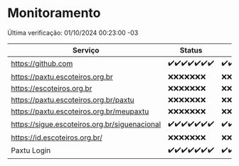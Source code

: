 # Monitoramento

Última verificação: 01/10/2024 00:23:00 -03

|Serviço|Status|Últimas 24h|
|---|---|---|
|https://github.com|<span title="2024-09-24: OK=23">✔️</span><span title="2024-09-25: OK=23">✔️</span><span title="2024-09-26: OK=23">✔️</span><span title="2024-09-27: OK=23">✔️</span><span title="2024-09-28: OK=23">✔️</span><span title="2024-09-29: OK=23">✔️</span><span title="2024-09-30: OK=3">✔️</span>|<span title="30/09/2024 01:11:00 -03 : 200">✔️</span><span title="30/09/2024 02:08:00 -03 : 200">✔️</span><span title="30/09/2024 03:12:00 -03 : 200">✔️</span><span title="30/09/2024 04:09:00 -03 : 200">✔️</span><span title="30/09/2024 05:13:00 -03 : 200">✔️</span><span title="30/09/2024 06:09:00 -03 : 200">✔️</span><span title="30/09/2024 07:09:00 -03 : 200">✔️</span><span title="30/09/2024 08:07:00 -03 : 200">✔️</span><span title="30/09/2024 09:15:00 -03 : 200">✔️</span><span title="30/09/2024 10:18:00 -03 : 200">✔️</span><span title="30/09/2024 11:08:00 -03 : 200">✔️</span><span title="30/09/2024 12:08:00 -03 : 200">✔️</span><span title="30/09/2024 13:09:00 -03 : 200">✔️</span><span title="30/09/2024 14:07:00 -03 : 200">✔️</span><span title="30/09/2024 15:10:00 -03 : 200">✔️</span><span title="30/09/2024 16:05:00 -03 : 200">✔️</span><span title="30/09/2024 17:08:00 -03 : 200">✔️</span><span title="30/09/2024 18:07:00 -03 : 200">✔️</span><span title="30/09/2024 19:08:00 -03 : 200">✔️</span><span title="30/09/2024 20:08:00 -03 : 200">✔️</span><span title="30/09/2024 21:43:00 -03 : 200">✔️</span><span title="30/09/2024 23:19:00 -03 : 200">✔️</span><span title="01/10/2024 00:23:00 -03 : 200">✔️</span>|
|https://paxtu.escoteiros.org.br|<span title="2024-09-24: Falhas=23">❌</span><span title="2024-09-25: Falhas=23">❌</span><span title="2024-09-26: Falhas=23">❌</span><span title="2024-09-27: Falhas=23">❌</span><span title="2024-09-28: Falhas=23">❌</span><span title="2024-09-29: Falhas=23">❌</span><span title="2024-09-30: Falhas=3">❌</span>|<span title="30/09/2024 01:11:00 -03 : 403">❌</span><span title="30/09/2024 02:08:00 -03 : 403">❌</span><span title="30/09/2024 03:12:00 -03 : 403">❌</span><span title="30/09/2024 04:09:00 -03 : 403">❌</span><span title="30/09/2024 05:13:00 -03 : 403">❌</span><span title="30/09/2024 06:09:00 -03 : 403">❌</span><span title="30/09/2024 07:09:00 -03 : 403">❌</span><span title="30/09/2024 08:07:00 -03 : 403">❌</span><span title="30/09/2024 09:15:00 -03 : 403">❌</span><span title="30/09/2024 10:18:00 -03 : 403">❌</span><span title="30/09/2024 11:08:00 -03 : 403">❌</span><span title="30/09/2024 12:08:00 -03 : 403">❌</span><span title="30/09/2024 13:09:00 -03 : 403">❌</span><span title="30/09/2024 14:07:00 -03 : 403">❌</span><span title="30/09/2024 15:10:00 -03 : 403">❌</span><span title="30/09/2024 16:05:00 -03 : 403">❌</span><span title="30/09/2024 17:08:00 -03 : 403">❌</span><span title="30/09/2024 18:07:00 -03 : 403">❌</span><span title="30/09/2024 19:08:00 -03 : 403">❌</span><span title="30/09/2024 20:08:00 -03 : 403">❌</span><span title="30/09/2024 21:43:00 -03 : 403">❌</span><span title="30/09/2024 23:19:00 -03 : 403">❌</span><span title="01/10/2024 00:23:00 -03 : 403">❌</span>|
|https://escoteiros.org.br|<span title="2024-09-24: Falhas=23">❌</span><span title="2024-09-25: Falhas=23">❌</span><span title="2024-09-26: Falhas=23">❌</span><span title="2024-09-27: Falhas=23">❌</span><span title="2024-09-28: Falhas=23">❌</span><span title="2024-09-29: Falhas=23">❌</span><span title="2024-09-30: Falhas=3">❌</span>|<span title="30/09/2024 01:11:00 -03 : 403">❌</span><span title="30/09/2024 02:08:00 -03 : 403">❌</span><span title="30/09/2024 03:12:00 -03 : 403">❌</span><span title="30/09/2024 04:09:00 -03 : 403">❌</span><span title="30/09/2024 05:13:00 -03 : 403">❌</span><span title="30/09/2024 06:09:00 -03 : 403">❌</span><span title="30/09/2024 07:09:00 -03 : 403">❌</span><span title="30/09/2024 08:07:00 -03 : 403">❌</span><span title="30/09/2024 09:15:00 -03 : 403">❌</span><span title="30/09/2024 10:18:00 -03 : 403">❌</span><span title="30/09/2024 11:08:00 -03 : 403">❌</span><span title="30/09/2024 12:08:00 -03 : 403">❌</span><span title="30/09/2024 13:09:00 -03 : 403">❌</span><span title="30/09/2024 14:07:00 -03 : 403">❌</span><span title="30/09/2024 15:10:00 -03 : 403">❌</span><span title="30/09/2024 16:05:00 -03 : 403">❌</span><span title="30/09/2024 17:08:00 -03 : 403">❌</span><span title="30/09/2024 18:07:00 -03 : 403">❌</span><span title="30/09/2024 19:08:00 -03 : 403">❌</span><span title="30/09/2024 20:08:00 -03 : 403">❌</span><span title="30/09/2024 21:43:00 -03 : 403">❌</span><span title="30/09/2024 23:19:00 -03 : 403">❌</span><span title="01/10/2024 00:23:00 -03 : 403">❌</span>|
|https://paxtu.escoteiros.org.br/paxtu|<span title="2024-09-24: Falhas=23">❌</span><span title="2024-09-25: Falhas=23">❌</span><span title="2024-09-26: Falhas=23">❌</span><span title="2024-09-27: Falhas=23">❌</span><span title="2024-09-28: Falhas=23">❌</span><span title="2024-09-29: Falhas=23">❌</span><span title="2024-09-30: Falhas=3">❌</span>|<span title="30/09/2024 01:11:00 -03 : 403">❌</span><span title="30/09/2024 02:08:00 -03 : 403">❌</span><span title="30/09/2024 03:12:00 -03 : 403">❌</span><span title="30/09/2024 04:09:00 -03 : 403">❌</span><span title="30/09/2024 05:13:00 -03 : 403">❌</span><span title="30/09/2024 06:09:00 -03 : 403">❌</span><span title="30/09/2024 07:09:00 -03 : 403">❌</span><span title="30/09/2024 08:07:00 -03 : 403">❌</span><span title="30/09/2024 09:15:00 -03 : 403">❌</span><span title="30/09/2024 10:18:00 -03 : 403">❌</span><span title="30/09/2024 11:08:00 -03 : 403">❌</span><span title="30/09/2024 12:08:00 -03 : 403">❌</span><span title="30/09/2024 13:09:00 -03 : 403">❌</span><span title="30/09/2024 14:07:00 -03 : 403">❌</span><span title="30/09/2024 15:10:00 -03 : 403">❌</span><span title="30/09/2024 16:05:00 -03 : 403">❌</span><span title="30/09/2024 17:08:00 -03 : 403">❌</span><span title="30/09/2024 18:07:00 -03 : 403">❌</span><span title="30/09/2024 19:08:00 -03 : 403">❌</span><span title="30/09/2024 20:08:00 -03 : 403">❌</span><span title="30/09/2024 21:43:00 -03 : 403">❌</span><span title="30/09/2024 23:19:00 -03 : 403">❌</span><span title="01/10/2024 00:23:00 -03 : 403">❌</span>|
|https://paxtu.escoteiros.org.br/meupaxtu|<span title="2024-09-24: Falhas=23">❌</span><span title="2024-09-25: Falhas=23">❌</span><span title="2024-09-26: Falhas=23">❌</span><span title="2024-09-27: Falhas=23">❌</span><span title="2024-09-28: Falhas=23">❌</span><span title="2024-09-29: Falhas=23">❌</span><span title="2024-09-30: Falhas=3">❌</span>|<span title="30/09/2024 01:11:00 -03 : 403">❌</span><span title="30/09/2024 02:08:00 -03 : 403">❌</span><span title="30/09/2024 03:12:00 -03 : 403">❌</span><span title="30/09/2024 04:09:00 -03 : 403">❌</span><span title="30/09/2024 05:13:00 -03 : 403">❌</span><span title="30/09/2024 06:09:00 -03 : 403">❌</span><span title="30/09/2024 07:09:00 -03 : 403">❌</span><span title="30/09/2024 08:07:00 -03 : 403">❌</span><span title="30/09/2024 09:15:00 -03 : 403">❌</span><span title="30/09/2024 10:18:00 -03 : 403">❌</span><span title="30/09/2024 11:08:00 -03 : 403">❌</span><span title="30/09/2024 12:08:00 -03 : 403">❌</span><span title="30/09/2024 13:09:00 -03 : 403">❌</span><span title="30/09/2024 14:07:00 -03 : 403">❌</span><span title="30/09/2024 15:10:00 -03 : 403">❌</span><span title="30/09/2024 16:05:00 -03 : 403">❌</span><span title="30/09/2024 17:08:00 -03 : 403">❌</span><span title="30/09/2024 18:07:00 -03 : 403">❌</span><span title="30/09/2024 19:08:00 -03 : 403">❌</span><span title="30/09/2024 20:08:00 -03 : 403">❌</span><span title="30/09/2024 21:43:00 -03 : 403">❌</span><span title="30/09/2024 23:19:00 -03 : 403">❌</span><span title="01/10/2024 00:23:00 -03 : 403">❌</span>|
|https://sigue.escoteiros.org.br/siguenacional|<span title="2024-09-24: OK=23">✔️</span><span title="2024-09-25: OK=23">✔️</span><span title="2024-09-26: OK=23">✔️</span><span title="2024-09-27: OK=23">✔️</span><span title="2024-09-28: OK=23">✔️</span><span title="2024-09-29: OK=23">✔️</span><span title="2024-09-30: OK=3">✔️</span>|<span title="30/09/2024 01:11:00 -03 : 200">✔️</span><span title="30/09/2024 02:08:00 -03 : 200">✔️</span><span title="30/09/2024 03:12:00 -03 : 200">✔️</span><span title="30/09/2024 04:09:00 -03 : 200">✔️</span><span title="30/09/2024 05:13:00 -03 : 200">✔️</span><span title="30/09/2024 06:09:00 -03 : 200">✔️</span><span title="30/09/2024 07:09:00 -03 : 200">✔️</span><span title="30/09/2024 08:07:00 -03 : 200">✔️</span><span title="30/09/2024 09:15:00 -03 : 200">✔️</span><span title="30/09/2024 10:18:00 -03 : 200">✔️</span><span title="30/09/2024 11:08:00 -03 : 200">✔️</span><span title="30/09/2024 12:08:00 -03 : 200">✔️</span><span title="30/09/2024 13:09:00 -03 : 200">✔️</span><span title="30/09/2024 14:07:00 -03 : 200">✔️</span><span title="30/09/2024 15:10:00 -03 : 200">✔️</span><span title="30/09/2024 16:05:00 -03 : 200">✔️</span><span title="30/09/2024 17:08:00 -03 : 200">✔️</span><span title="30/09/2024 18:07:00 -03 : 200">✔️</span><span title="30/09/2024 19:08:00 -03 : 200">✔️</span><span title="30/09/2024 20:08:00 -03 : 200">✔️</span><span title="30/09/2024 21:43:00 -03 : 200">✔️</span><span title="30/09/2024 23:19:00 -03 : 200">✔️</span><span title="01/10/2024 00:23:00 -03 : 200">✔️</span>|
|https://id.escoteiros.org.br/|<span title="2024-09-24: Falhas=23">❌</span><span title="2024-09-25: Falhas=23">❌</span><span title="2024-09-26: Falhas=23">❌</span><span title="2024-09-27: Falhas=23">❌</span><span title="2024-09-28: Falhas=23">❌</span><span title="2024-09-29: Falhas=23">❌</span><span title="2024-09-30: Falhas=3">❌</span>|<span title="30/09/2024 01:11:00 -03 : 403">❌</span><span title="30/09/2024 02:08:00 -03 : 403">❌</span><span title="30/09/2024 03:12:00 -03 : 403">❌</span><span title="30/09/2024 04:09:00 -03 : 403">❌</span><span title="30/09/2024 05:13:00 -03 : 403">❌</span><span title="30/09/2024 06:09:00 -03 : 403">❌</span><span title="30/09/2024 07:09:00 -03 : 403">❌</span><span title="30/09/2024 08:07:00 -03 : 403">❌</span><span title="30/09/2024 09:15:00 -03 : 403">❌</span><span title="30/09/2024 10:18:00 -03 : 403">❌</span><span title="30/09/2024 11:08:00 -03 : 403">❌</span><span title="30/09/2024 12:08:00 -03 : 403">❌</span><span title="30/09/2024 13:09:00 -03 : 403">❌</span><span title="30/09/2024 14:07:00 -03 : 403">❌</span><span title="30/09/2024 15:10:00 -03 : 403">❌</span><span title="30/09/2024 16:05:00 -03 : 403">❌</span><span title="30/09/2024 17:08:00 -03 : 403">❌</span><span title="30/09/2024 18:07:00 -03 : 403">❌</span><span title="30/09/2024 19:08:00 -03 : 403">❌</span><span title="30/09/2024 20:08:00 -03 : 403">❌</span><span title="30/09/2024 21:43:00 -03 : 403">❌</span><span title="30/09/2024 23:19:00 -03 : 403">❌</span><span title="01/10/2024 00:23:00 -03 : 403">❌</span>|
|Paxtu Login|<span title="2024-09-24: OK=23">✔️</span><span title="2024-09-25: OK=23">✔️</span><span title="2024-09-26: OK=23">✔️</span><span title="2024-09-27: OK=23">✔️</span><span title="2024-09-28: OK=23">✔️</span><span title="2024-09-29: OK=23">✔️</span><span title="2024-09-30: OK=3">✔️</span>|<span title="30/09/2024 01:11:00 -03 : 200">✔️</span><span title="30/09/2024 02:08:00 -03 : 200">✔️</span><span title="30/09/2024 03:12:00 -03 : 200">✔️</span><span title="30/09/2024 04:09:00 -03 : 200">✔️</span><span title="30/09/2024 05:13:00 -03 : 200">✔️</span><span title="30/09/2024 06:09:00 -03 : 200">✔️</span><span title="30/09/2024 07:09:00 -03 : 200">✔️</span><span title="30/09/2024 08:07:00 -03 : 200">✔️</span><span title="30/09/2024 09:15:00 -03 : 200">✔️</span><span title="30/09/2024 10:18:00 -03 : 200">✔️</span><span title="30/09/2024 11:08:00 -03 : 200">✔️</span><span title="30/09/2024 12:08:00 -03 : 200">✔️</span><span title="30/09/2024 13:09:00 -03 : 200">✔️</span><span title="30/09/2024 14:07:00 -03 : 200">✔️</span><span title="30/09/2024 15:10:00 -03 : 200">✔️</span><span title="30/09/2024 16:05:00 -03 : 200">✔️</span><span title="30/09/2024 17:09:00 -03 : 200">✔️</span><span title="30/09/2024 18:07:00 -03 : 200">✔️</span><span title="30/09/2024 19:08:00 -03 : 200">✔️</span><span title="30/09/2024 20:08:00 -03 : 200">✔️</span><span title="30/09/2024 21:43:00 -03 : 200">✔️</span><span title="30/09/2024 23:19:00 -03 : 200">✔️</span><span title="01/10/2024 00:23:00 -03 : 200">✔️</span>|
